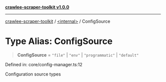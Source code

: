 [**crawlee-scraper-toolkit v1.0.0**](../../README.md)

***

[crawlee-scraper-toolkit](../../globals.md) / [\<internal\>](../README.md) / ConfigSource

# Type Alias: ConfigSource

> **ConfigSource** = `"file"` \| `"env"` \| `"programmatic"` \| `"default"`

Defined in: core/config-manager.ts:12

Configuration source types
